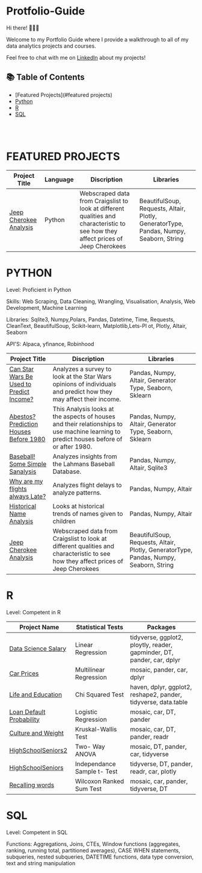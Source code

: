 # Protfolio-Guide

Hi there! 🙋🏻‍♀️

Welcome to my Portfolio Guide where I provide a walkthrough to all of my data analytics projects and courses.

Feel free to chat with me on <a href="https://www.linkedin.com/in/tyler-r-binning/">LinkedIn</a> about my projects!

## 📚 Table of Contents
- [Featured Projects](#featured projects)
- [Python](#python)
- [R](#r)
- [SQL](#sql)

<br></br>

# FEATURED PROJECTS

| Project Title |Language| Discription | Libraries |
| --- | --- | --- | --- | 
| <a href="https://tybinning.github.io/pythonprojects/craigs_cars.html"> Jeep Cherokee Analysis </a> | Python | Webscraped data from Craigslist to look at different qualities and characteristic to see how they affect prices of Jeep Cherokees | BeautifulSoup, Requests, Altair, Plotly, GeneratorType, Pandas, Numpy, Seaborn, String |

# PYTHON
Level: Proficient in Python

Skills: Web Scraping, Data Cleaning, Wrangling, Visualisation, Analysis, Web Development, Machine Learning

Libraries: Sqlite3, Numpy,Polars, Pandas, Datetime, Time, Requests, CleanText, BeautifulSoup, Scikit-learn, Matplotlib,Lets-Pl ot, Plotly, Altair, Seaborn

API'S: Alpaca, yfinance, Robinhood

| Project Title | Discription | Libraries |
| --- | --- | --- | 
| <a href="https://tybinning.github.io/pythonprojects/project_5.html"> Can Star Wars Be Used to Predict Income? </a> | Analyzes a survey to look at the Star Wars opinions of individuals and predict how they may affect their income.  | Pandas, Numpy, Altair, Generator Type, Seaborn, Sklearn |
| <a href="https://tybinning.github.io/pythonprojects/project_4.html"> Abestos? Prediction Houses Before 1980 </a> | This Analysis looks at the aspects of houses and their relationships to use machine learning to predict houses before of or after 1980. | Pandas, Numpy, Altair, Generator Type, Seaborn, Sklearn |
| <a href="https://tybinning.github.io/pythonprojects/project_3.html"> Baseball! Some Simple Sanalysis </a> | Analyzes insights from the Lahmans Baseball Database. | Pandas, Numpy, Altair, Sqlite3 |
| <a href="https://tybinning.github.io/pythonprojects/project_2.html"> Why are my flights always Late? </a> | Analyzes flight delays to analyze patterns. | Pandas, Numpy, Altair |
| <a href="https://tybinning.github.io/pythonprojects/project_1.html"> Historical Name Analysis </a> | Looks at historical trends of names given to children | Pandas, Numpy, Altair |
| <a href="https://tybinning.github.io/pythonprojects/craigs_cars.html"> Jeep Cherokee Analysis </a> | Webscraped data from Craigslist to look at different qualities and characteristic to see how they affect prices of Jeep Cherokees | BeautifulSoup, Requests, Altair, Plotly, GeneratorType, Pandas, Numpy, Seaborn, String |

# R
Level: Competent in R

| Project Name | Statistical Tests | Packages |
| --- | --- | --- |
| <a href="https://tybinning.github.io/rprojects/consulting_project.html"> Data Science Salary </a> | Linear Regression | tidyverse, ggplot2, ploytly, reader, gapminder, DT, pander, car, dplyr |
| <a href="https://tybinning.github.io/rprojects/CarPrices.html"> Car Prices </a> | Multilinear Regression | mosaic, pander, car, dplyr |
| <a href="https://tybinning.github.io/rprojects/MyChiSquaredTest.html"> Life and Education </a> | Chi Squared Test | haven, dplyr, ggplot2, reshape2, pander, tidyverse, data.table | 
| <a href="https://tybinning.github.io/rprojects/MyLogisticRegression.html"> Loan Default Probability </a> | Logistic Regression | mosaic, car, DT, pander |
| <a href="https://tybinning.github.io/rprojects/Food.html"> Culture and Weight </a> | Kruskal-Wallis Test | mosaic, car, DT, pander, readr |
| <a href="https://tybinning.github.io/rprojects/HighSchoolSeniors2.html"> HighSchoolSeniors2 </a> | Two- Way ANOVA | mosaic, DT, pander, car, tidyverse | 
| <a href="https://tybinning.github.io/rprojects/HighSchoolSeniors.html"> HighSchoolSeniors </a> | Independance Sample t- Test | tidyverse, DT, pander, readr, car, plotly |
| <a href="https://tybinning.github.io/rprojects/RecallingWords.html"> Recalling words </a> | Wilcoxon Ranked Sum Test | mosaic, car, pander, tidyverse, DT |

# SQL
Level: Competent in  SQL

Functions: Aggregations, Joins, CTEs, Window functions (aggregates, ranking, running total, partitioned averages), CASE WHEN statements, subqueries, nested subqueries, DATETIME functions, data type conversion, text and string manipulation
